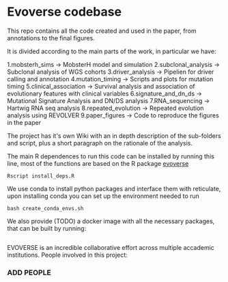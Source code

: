 # Evoverse codebase

This repo contains all the code created and used in the paper, from annotations to the final figures.

It is divided according to the main parts of the work, in particular we have:

1.mobsterh_sims -> MobsterH model and simulation
2.subclonal_analysis -> Subclonal analysis of WGS cohorts
3.driver_analysis -> Pipelien for driver calling and annotation
4.mutation_timing -> Scripts and plots for mutation timing
5.clinical_association -> Survival analysis and association of evolutionary features with clinical variables
6.signature_and_dn_ds -> Mutational Signature Analysis and DN/DS analysis
7.RNA_sequencing -> Hartwig RNA seq analysis
8.repeated_evolution -> Repeated evolution analysis using REVOLVER
9.paper_figures -> Code to reproduce the figures in the paper

The project has it's own Wiki with an in depth description of the sub-folders and script, plus a short paragraph on the rationale of the analysis.

The main R dependences to run this code can be installed by running this line, most of the functions are based on the R package [evoverse](https://github.com/caravagn/evoverse)
 
```{R}
Rscript install_deps.R
```
We use conda to install python packages and interface them with reticulate, upon installing conda you can set up the environment needed to run 
```{bash}
bash create_conda_envs.sh
```
We also provide (TODO) a docker image with all the necessary packages, that can be built by running:
```{bash}
```

EVOVERSE is an incredible collaborative effort across multiple accademic institutions. 
People involved in this project:
### ADD PEOPLE
